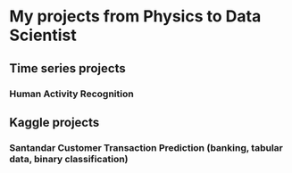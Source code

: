 # My projects from Physics to Data Scientist
## Time series projects
### Human Activity Recognition

## Kaggle projects
### Santandar Customer Transaction Prediction (banking, tabular data, binary classification)
